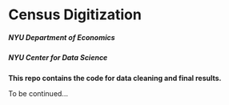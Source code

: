 # Census Digitization 

##### NYU Department of Economics
##### NYU Center for Data Science
<b> This repo contains the code for data cleaning and final results.</b>

To be continued...
